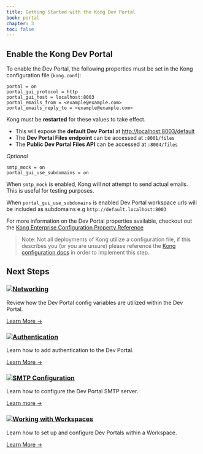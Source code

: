 ```yaml
---
title: Getting Started with the Kong Dev Portal
book: portal
chapter: 3
toc: false
---
```


## Enable the Kong Dev Portal 

To enable the Dev Portal, the following properties must be set in the Kong 
configuration file (`kong.conf`):

```
portal = on
portal_gui_protocol = http
portal_gui_host = localhost:8003
portal_emails_from = <example@example.com>
portal_emails_reply_to = <example@example.com>
```

Kong must be **restarted** for these values to take effect.

- This will expose the **default Dev Portal** at [http://localhost:8003/default](http://localhost:8003/default)
- The **Dev Portal Files endpoint** can be accessed at `:8001/files`
- The **Public Dev Portal Files API** can be accessed at `:8004/files`


*Optional*

```
smtp_mock = on
portal_gui_use_subdomains = on
```
When `smtp_mock` is enabled, Kong will not attempt to send actual emails. This
is useful for testing purposes.

When `portal_gui_use_subdomains` is enabled Dev Portal workspace urls will be 
included as subdomains e.g `http://default.localhost:8003`

For more information on the Dev Portal properties available, checkout out the 
[Kong Enterprise Configuration Property Reference](/enterprise/{{page.kong_version}}/property-reference)

> Note: Not all deployments of Kong utilize a configuration file, if this describes you (or you are unsure) please reference the [Kong configuration docs](/enterprise/{{page.kong_version}}/property-reference/) in order to implement this step.



<div>
 <h2>Next Steps</h2>
</div>
<div class="docs-grid">

  <div class="docs-grid-block">
    <h3><img src="/assets/images/icons/documentation/icn-window.svg" /><a href="/enterprise/{{page.kong_version}}/developer-portal/configuration/networking">Networking</a></h3>
    <p>Review how the Dev Portal config variables are utilized within the Dev Portal.</p>
    <a href="/enterprise/{{page.kong_version}}/developer-portal/configuration/networking">Learn More &rarr;</a>
  </div>

  <div class="docs-grid-block">
    <h3><img src="/assets/images/icons/documentation/icn-window.svg" /><a href="/enterprise/{{page.kong_version}}/developer-portal/configuration/authentication">Authentication</a></h3>
    <p>Learn how to add authentication to the Dev Portal.</p>
    <a href="/enterprise/{{page.kong_version}}/developer-portal/configuration/authentication">Learn More &rarr;</a>
  </div>

  <div class="docs-grid-block">
    <h3><img src="/assets/images/icons/documentation/icn-window.svg" /><a href="/enterprise/{{page.kong_version}}/property-reference/developer-portal/smtp">SMTP Configuration</a></h3>
    <p>Learn how to configure the Dev Portal SMTP server.</p>
    <a href="/enterprise/{{page.kong_version}}/developer-portal/configuration/smtp">Learn more &rarr;</a>
  </div>

  <div class="docs-grid-block">
    <h3><img src="/assets/images/icons/documentation/icn-window.svg" /><a href="/enterprise/{{page.kong_version}}/developer-portal/configuration/workspaces">Working with Workspaces</a></h3>
    <p>Learn how to set up and configure Dev Portals within a Workspace.</p>
    <a href="/enterprise/{{page.kong_version}}/developer-portal/configuration/workspaces">Learn More &rarr;</a>
  </div>
